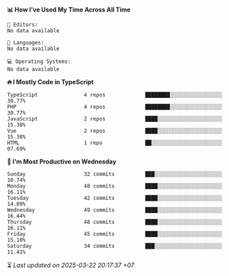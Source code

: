 <!--START_SECTION:readme-stats-->
**📊 How I’ve Used My Time Across All Time**

```text
📝 Editors:
No data available

💬 Languages:
No data available

💻 Operating Systems:
No data available
```

**🔥 I Mostly Code in TypeScript**

```text
TypeScript               4 repos             ████████░░░░░░░░░░░░░░░░░   30.77%
PHP                      4 repos             ████████░░░░░░░░░░░░░░░░░   30.77%
JavaScript               2 repos             ████░░░░░░░░░░░░░░░░░░░░░   15.38%
Vue                      2 repos             ████░░░░░░░░░░░░░░░░░░░░░   15.38%
HTML                     1 repo              ██░░░░░░░░░░░░░░░░░░░░░░░   07.69%
```

**📅 I'm Most Productive on Wednesday**

```text
Sunday                   32 commits          ███░░░░░░░░░░░░░░░░░░░░░░   10.74%
Monday                   48 commits          ████░░░░░░░░░░░░░░░░░░░░░   16.11%
Tuesday                  42 commits          ████░░░░░░░░░░░░░░░░░░░░░   14.09%
Wednesday                49 commits          ████░░░░░░░░░░░░░░░░░░░░░   16.44%
Thursday                 48 commits          ████░░░░░░░░░░░░░░░░░░░░░   16.11%
Friday                   45 commits          ████░░░░░░░░░░░░░░░░░░░░░   15.10%
Saturday                 34 commits          ███░░░░░░░░░░░░░░░░░░░░░░   11.41%
```



⏳ *Last updated on 2025-03-22 20:17:37 +07*
<!--END_SECTION:readme-stats-->